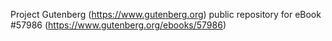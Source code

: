 Project Gutenberg (https://www.gutenberg.org) public repository for
eBook #57986 (https://www.gutenberg.org/ebooks/57986)
